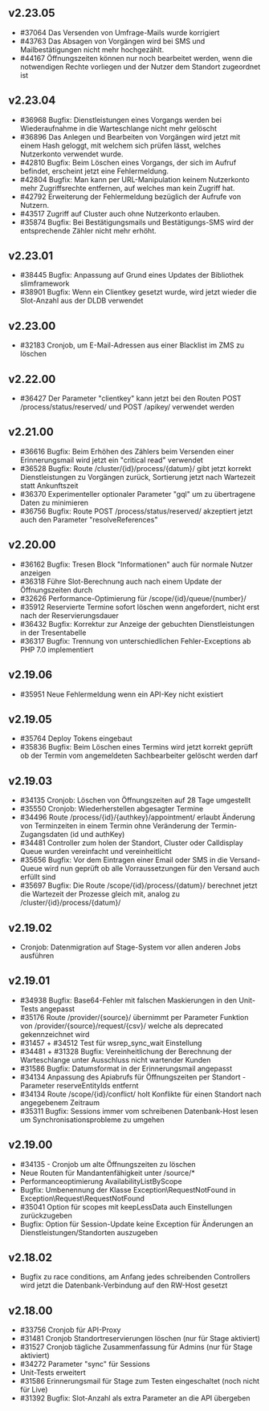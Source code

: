 ## v2.23.05

* #37064 Das Versenden von Umfrage-Mails wurde korrigiert
* #43763 Das Absagen von Vorgängen wird bei SMS und Mailbestätigungen nicht mehr hochgezählt.
* #44167 Öffnungszeiten können nur noch bearbeitet werden, wenn die notwendigen Rechte vorliegen und der Nutzer dem Standort zugeordnet ist

## v2.23.04

* #36968 Bugfix: Dienstleistungen eines Vorgangs werden bei Wiederaufnahme in die Warteschlange nicht mehr gelöscht
* #36896 Das Anlegen und Bearbeiten von Vorgängen wird jetzt mit einem Hash geloggt, mit welchem sich prüfen lässt, welches Nutzerkonto verwendet wurde.
* #42810 Bugfix: Beim Löschen eines Vorgangs, der sich im Aufruf befindet, erscheint jetzt eine Fehlermeldung.
* #42804 Bugfix: Man kann per URL-Manipulation keinem Nutzerkonto mehr Zugriffsrechte entfernen, auf welches man kein Zugriff hat.
* #42792 Erweiterung der Fehlermeldung bezüglich der Aufrufe von Nutzern.
* #43517 Zugriff auf Cluster auch ohne Nutzerkonto erlauben.
* #35874 Bugfix: Bei Bestätigungsmails und Bestätigungs-SMS wird der entsprechende Zähler nicht mehr erhöht.


## v2.23.01

* #38445 Bugfix: Anpassung auf Grund eines Updates der Bibliothek slimframework
* #38901 Bugfix: Wenn ein Clientkey gesetzt wurde, wird jetzt wieder die Slot-Anzahl aus der DLDB verwendet

## v2.23.00

* #32183 Cronjob, um E-Mail-Adressen aus einer Blacklist im ZMS zu löschen

## v2.22.00

* #36427 Der Parameter "clientkey" kann jetzt bei den Routen POST /process/status/reserved/ und POST /apikey/ verwendet werden

## v2.21.00

* #36616 Bugfix: Beim Erhöhen des Zählers beim Versenden einer Erinnerungsmail wird jetzt ein "critical read" verwendet
* #36528 Bugfix: Route /cluster/{id}/process/{datum}/ gibt jetzt korrekt Dienstleistungen zu Vorgängen zurück, Sortierung jetzt nach Wartezeit statt Ankunftszeit
* #36370 Experimenteller optionaler Parameter "gql" um zu übertragene Daten zu minimieren
* #36756 Bugfix: Route POST /process/status/reserved/ akzeptiert jetzt auch den Parameter "resolveReferences"

## v2.20.00

* #36162 Bugfix: Tresen Block "Informationen" auch für normale Nutzer anzeigen
* #36318 Führe Slot-Berechnung auch nach einem Update der Öffnungszeiten durch
* #32626 Performance-Optimierung für /scope/{id}/queue/{number}/
* #35912 Reservierte Termine sofort löschen wenn angefordert, nicht erst nach der Reservierungsdauer
* #36432 Bugfix: Korrektur zur Anzeige der gebuchten Dienstleistungen in der Tresentabelle
* #36317 Bugfix: Trennung von unterschiedlichen Fehler-Exceptions ab PHP 7.0 implementiert

## v2.19.06

* #35951 Neue Fehlermeldung wenn ein API-Key nicht existiert

## v2.19.05

* #35764 Deploy Tokens eingebaut
* #35836 Bugfix: Beim Löschen eines Termins wird jetzt korrekt geprüft ob der Termin vom angemeldeten Sachbearbeiter gelöscht werden darf

## v2.19.03

* #34135 Cronjob: Löschen von Öffnungszeiten auf 28 Tage umgestellt
* #35550 Cronjob: Wiederherstellen abgesagter Termine
* #34496 Route /process/{id}/{authkey}/appointment/ erlaubt Änderung von Terminzeiten in einem Termin ohne Veränderung der Termin-Zugangsdaten (id und authKey)
* #34481 Controller zum holen der Standort, Cluster oder Calldisplay Queue wurden vereinfacht und vereinheitlicht
* #35656 Bugfix: Vor dem Eintragen einer Email oder SMS in die Versand-Queue wird nun geprüft ob alle Vorraussetzungen für den Versand auch erfüllt sind
* #35697 Bugfix: Die Route /scope/{id}/process/{datum}/ berechnet jetzt die Wartezeit der Prozesse gleich mit, analog zu /cluster/{id}/process/{datum}/

## v2.19.02

* Cronjob: Datenmigration auf Stage-System vor allen anderen Jobs ausführen

## v2.19.01

* #34938 Bugfix: Base64-Fehler mit falschen Maskierungen in den Unit-Tests angepasst
* #35176 Route /provider/{source}/ übernimmt per Parameter Funktion von /provider/{source}/request/{csv}/ welche als deprecated gekennzeichnet wird
* #31457 + #34512 Test für wsrep_sync_wait Einstellung
* #34481 + #31328 Bugfix: Vereinheitlichung der Berechnung der Warteschlange unter Ausschluss nicht wartender Kunden
* #31586 Bugfix: Datumsformat in der Erinnerungsmail angepasst
* #34134 Anpassung des Apiabrufs für Öffnungszeiten per Standort - Parameter reserveEntityIds entfernt
* #34134 Route /scope/{id}/conflict/ holt Konflikte für einen Standort nach angegebenem Zeitraum
* #35311 Bugfix: Sessions immer vom schreibenen Datenbank-Host lesen um Synchronisationsprobleme zu umgehen

## v2.19.00

* #34135 - Cronjob um alte Öffnungszeiten zu löschen
* Neue Routen für Mandantenfähigkeit unter /source/*
* Performanceoptimierung AvailabilityListByScope
* Bugfix: Umbenennung der Klasse Exception\RequestNotFound in Exception\Request\RequestNotFound
* #35041 Option für scopes mit keepLessData auch Einstellungen zurückzugeben
* Bugfix: Option für Session-Update keine Exception für Änderungen an Dienstleistungen/Standorten auszugeben


## v2.18.02

* Bugfix zu race conditions, am Anfang jedes schreibenden Controllers wird jetzt die Datenbank-Verbindung auf den RW-Host gesetzt


## v2.18.00

* #33756 Cronjob für API-Proxy
* #31481 Cronjob Standortreservierungen löschen (nur für Stage aktiviert)
* #31527 Cronjob tägliche Zusammenfassung für Admins (nur für Stage aktiviert)
* #34272 Parameter "sync" für Sessions
* Unit-Tests erweitert
* #31586 Erinnerungsmail für Stage zum Testen eingeschaltet (noch nicht für Live)
* #31392 Bugfix: Slot-Anzahl als extra Parameter an die API übergeben
